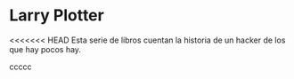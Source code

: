 # Larry Plotter

<<<<<<< HEAD
Esta serie de libros cuentan la historia de un hacker de los que hay pocos hay.


ccccc